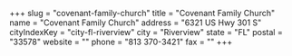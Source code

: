 +++
slug = "covenant-family-church"
title = "Covenant Family Church"
name = "Covenant Family Church"
address = "6321 US Hwy 301 S"
cityIndexKey = "city-fl-riverview"
city = "Riverview"
state = "FL"
postal = "33578"
website = ""
phone = "813 370-3421"
fax = ""
+++
